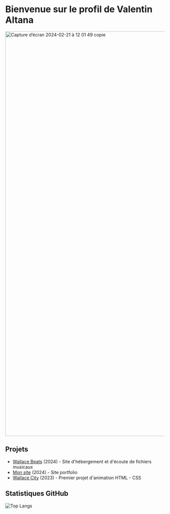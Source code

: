 # Bienvenue sur le profil de Valentin Altana

<img width="1280" alt="Capture d’écran 2024-02-21 à 12 01 49 copie" src="https://github.com/valentin-altana/valentin-altana/assets/144157026/31b5d796-5ad0-4452-b9a6-36f007cf25b4">

## Projets

- [Wallace Beats](https://github.com/valentin-altana/wallace-beats) (2024) - Site d'hébergement et d'écoute de fichiers musicaux
- [Mon site](https://github.com/valentin-altana/mon-site) (2024) - Site portfolio
- [Wallace City](https://github.com/valentin-altana/wallace-city) (2023) - Premier projet d'animation HTML - CSS

## Statistiques GitHub

![Top Langs](https://github-readme-stats.vercel.app/api/top-langs/?username=valentin-altana&layout=compact)
